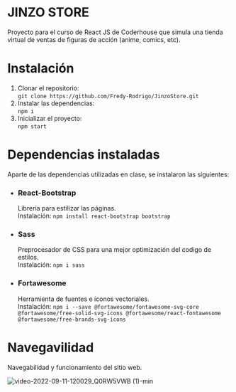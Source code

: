 # JINZO STORE

Proyecto para el curso de React JS de Coderhouse que simula una tienda virtual de ventas de figuras de acción (anime, comics, etc).

# Instalación

1. Clonar el repositorio:  
   `git clone https://github.com/Fredy-Rodrigo/JinzoStore.git`
2. Instalar las dependencias:  
   `npm i`
3. Inicializar el proyecto:  
   `npm start`

# Dependencias instaladas
Aparte de las dependencias utilizadas en clase, se instalaron las siguientes:

- ### React-Bootstrap
  Librería para estilizar las páginas.  
  Instalación: `npm install react-bootstrap bootstrap`
- ### Sass
  Preprocesador de CSS para una mejor optimización del codigo de estilos.  
  Instalación: `npm i sass`
- ### Fortawesome
  Herramienta de fuentes e íconos vectoriales.  
  Instalación: `npm i --save @fortawesome/fontawesome-svg-core  @fortawesome/free-solid-svg-icons @fortawesome/react-fontawesome @fortawesome/free-brands-svg-icons`

# Navegavilidad
Navegabilidad y funcionamiento del sitio web.  

![video-2022-09-11-120029_Q0RW5VWB (1)-min](https://user-images.githubusercontent.com/74442898/189542980-ff918a60-2600-401b-9857-e00bbdb3a09d.gif)
